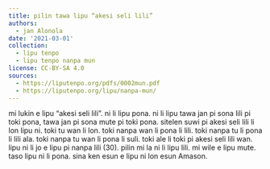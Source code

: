 ```yaml
---
title: pilin tawa lipu “akesi seli lili”
authors:
  - jan Alonola
date: '2021-03-01'
collection:
  - lipu tenpo
  - lipu tenpo nanpa mun
license: CC-BY-SA 4.0
sources:
  - https://liputenpo.org/pdfs/0002mun.pdf
  - https://liputenpo.org/lipu/nanpa-mun/
---
```


mi lukin e lipu “akesi seli lili”. ni li lipu pona. ni li lipu tawa jan pi sona lili pi toki pona, tawa jan pi sona mute pi toki pona. sitelen suwi pi akesi seli lili li lon lipu ni. toki tu wan li lon. toki nanpa wan li pona li lili. toki nanpa tu li pona li lili ala. toki nanpa tu wan li pona li suli. toki ale li toki pi akesi seli lili wan. lipu ni li jo e lipu pi nanpa lili (30). pilin mi la ni li lipu lili. mi wile e lipu mute. taso lipu ni li pona. sina ken esun e lipu ni lon esun Amason.